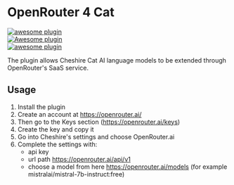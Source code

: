 # OpenRouter 4 Cat

[![awesome plugin](https://custom-icon-badges.demolab.com/static/v1?label=&message=awesome+plugin&color=383938&style=for-the-badge&logo=cheshire_cat_ai)](https://)  
[![Awesome plugin](https://custom-icon-badges.demolab.com/static/v1?label=&message=Awesome+plugin&color=000000&style=for-the-badge&logo=cheshire_cat_ai)](https://)  
[![awesome plugin](https://custom-icon-badges.demolab.com/static/v1?label=&message=awesome+plugin&color=F4F4F5&style=for-the-badge&logo=cheshire_cat_black)](https://)

The plugin allows Cheshire Cat AI language models to be extended through OpenRouter's SaaS service.  

## Usage

1. Install the plugin
2. Create an account at https://openrouter.ai/
3. Then go to the Keys section (https://openrouter.ai/keys)
4. Create the key and copy it
5. Go into Cheshire's settings and choose OpenRouter.ai
6. Complete the settings with:
   - api key
   - url path https://openrouter.ai/api/v1
   - choose a model from here https://openrouter.ai/models (for example mistralai/mistral-7b-instruct:free)

